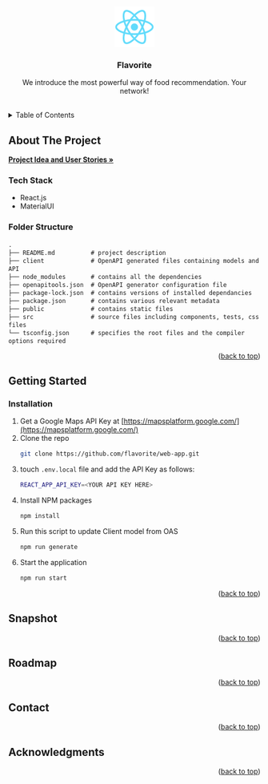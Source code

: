 
<a name="readme-top"></a>



<!-- PROJECT LOGO -->
<br />
<div align="center">
  <a href="https://github.com/flavorite/web-app">
    <img src="public/logo192.png" alt="Logo" width="80" height="80">
  </a>

  <h3 align="center">Flavorite</h3>

  <p align="center">
    We introduce the most powerful way of food recommendation. Your network! 
    <br />
    <br />
  
  </p>
</div>



<!-- TABLE OF CONTENTS -->
<details>
  <summary>Table of Contents</summary>
  <ol>
    <li>
      <a href="#about-the-project">About The Project</a>
      <ul>
        <li><a href="#built-with">Tech Stack</a></li>
        <li><a href="#built-with">Folder Structure</a></li>
      </ul>
    </li>
    <li>
      <a href="#getting-started">Getting Started</a>
      <ul>
        <li><a href="#installation">Installation</a></li>
      </ul>
    </li>
    <li><a href="#usage">Snapshot</a></li>
    <li><a href="#roadmap">Roadmap</a></li>
    <li><a href="#contact">Contact</a></li>
    <li><a href="#acknowledgments">Acknowledgments</a></li>
  </ol>
</details>



<!-- ABOUT THE PROJECT -->
## About The Project
<p>
  <!-- Link the Google Doc -->
    <a href="https://github.com/flavorite/web-app"><strong>Project Idea and User Stories »</strong></a>
</p>

### Tech Stack

* React.js
* MaterialUI

### Folder Structure
```
.
├── README.md          # project description 
├── client             # OpenAPI generated files containing models and API
├── node_modules       # contains all the dependencies
├── openapitools.json  # OpenAPI generator configuration file
├── package-lock.json  # contains versions of installed dependancies
├── package.json       # contains various relevant metadata
├── public             # contains static files
├── src                # source files including components, tests, css files
└── tsconfig.json      # specifies the root files and the compiler options required 
```


<p align="right">(<a href="#readme-top">back to top</a>)</p>



<!-- GETTING STARTED -->
## Getting Started


### Installation

1. Get a Google Maps API Key at [https://mapsplatform.google.com/](https://mapsplatform.google.com/)
2. Clone the repo
   ```sh
   git clone https://github.com/flavorite/web-app.git
   ```
3. touch ```.env.local``` file and add the API Key as follows:
    ```sh
    REACT_APP_API_KEY=<YOUR API KEY HERE>
    ```
3. Install NPM packages
   ```sh
   npm install
   ```
4. Run this script to update Client model from OAS
   ```sh
   npm run generate
   ```
5. Start the application
   ```sh
   npm run start
   ```

<p align="right">(<a href="#readme-top">back to top</a>)</p>



<!-- USAGE EXAMPLES -->
## Snapshot


<p align="right">(<a href="#readme-top">back to top</a>)</p>



<!-- ROADMAP -->
## Roadmap


<p align="right">(<a href="#readme-top">back to top</a>)</p>



## Contact


<p align="right">(<a href="#readme-top">back to top</a>)</p>



<!-- ACKNOWLEDGMENTS -->
## Acknowledgments

<p align="right">(<a href="#readme-top">back to top</a>)</p>





